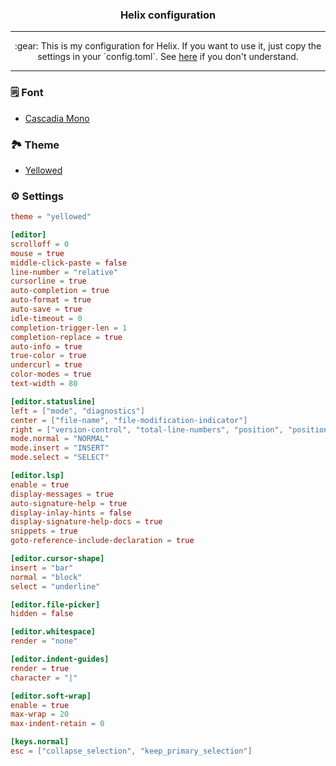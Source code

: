 <h3 align="center">
  Helix configuration
</h3>

---

<p align="center">
  :gear: This is my configuration for Helix. If you want to use it, just copy the settings in your `config.toml`. See <a href="https://docs.helix-editor.com/configuration.html">here</a> if you don't understand.</p>

---

### :spiral_notepad: Font
- [Cascadia Mono](https://github.com/microsoft/cascadia-code)

### :national_park: Theme
- [Yellowed](https://github.com/Gael-Lopes-Da-Silva/YellowedHelix)

### :gear: Settings
~~~toml
theme = "yellowed"

[editor]
scrolloff = 0
mouse = true
middle-click-paste = false
line-number = "relative"
cursorline = true
auto-completion = true
auto-format = true
auto-save = true
idle-timeout = 0
completion-trigger-len = 1
completion-replace = true
auto-info = true
true-color = true
undercurl = true
color-modes = true
text-width = 80

[editor.statusline]
left = ["mode", "diagnostics"]
center = ["file-name", "file-modification-indicator"]
right = ["version-control", "total-line-numbers", "position", "position-percentage", "file-encoding", "file-line-ending", "file-type"]
mode.normal = "NORMAL"
mode.insert = "INSERT"
mode.select = "SELECT"

[editor.lsp]
enable = true
display-messages = true
auto-signature-help = true
display-inlay-hints = false
display-signature-help-docs = true
snippets = true
goto-reference-include-declaration = true

[editor.cursor-shape]
insert = "bar"
normal = "block"
select = "underline"

[editor.file-picker]
hidden = false

[editor.whitespace]
render = "none"

[editor.indent-guides]
render = true
character = "|"

[editor.soft-wrap]
enable = true
max-wrap = 20
max-indent-retain = 0

[keys.normal]
esc = ["collapse_selection", "keep_primary_selection"]
~~~
